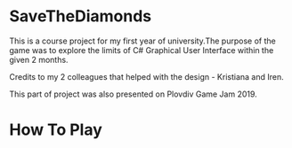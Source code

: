 # SaveTheDiamonds

This is a course project for my first year of university.The purpose of the game was to explore the limits 
of C# Graphical User Interface within the given 2 months.

Credits to my 2 colleagues that helped with the design - Kristiana and Iren.

This part of project was also presented on Plovdiv Game Jam 2019.

# How To Play
